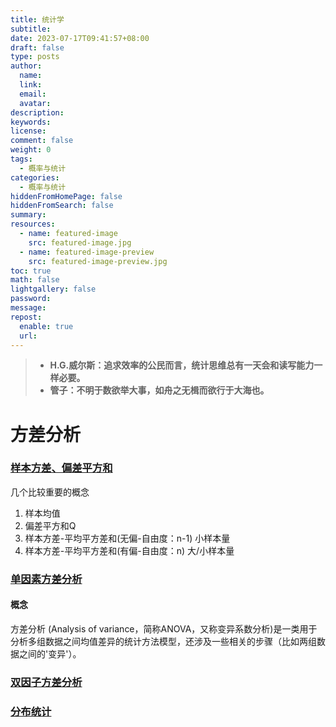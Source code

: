 ```yaml
---
title: 统计学
subtitle:
date: 2023-07-17T09:41:57+08:00
draft: false
type: posts
author:
  name:
  link:
  email:
  avatar:
description:
keywords:
license:
comment: false
weight: 0
tags:
  - 概率与统计
categories:
  - 概率与统计
hiddenFromHomePage: false
hiddenFromSearch: false
summary:
resources:
  - name: featured-image
    src: featured-image.jpg
  - name: featured-image-preview
    src: featured-image-preview.jpg
toc: true
math: false
lightgallery: false
password:
message:
repost:
  enable: true
  url:
---
```

>- **H.G.威尔斯：追求效率的公民而言，统计思维总有一天会和读写能力一样必要。**
>- **管子：不明于数欲举大事，如舟之无楫而欲行于大海也。**

# 方差分析
### [样本方差、偏差平方和](https://www.cnblogs.com/yanFlyBlog/articles/15105336.html#%E5%81%8F%E5%B7%AE%E5%B9%B3%E6%96%B9%E5%92%8C)
几个比较重要的概念
1. 样本均值
2. 偏差平方和Q
3. 样本方差-平均平方差和(无偏-自由度：n-1) 小样本量
4. 样本方差-平均平方差和(有偏-自由度：n) 大/小样本量


### [单因素方差分析](https://blog.csdn.net/sinat_32872729/article/details/93732662?spm=1001.2014.3001.5502)
#### 概念
方差分析 (Analysis of variance，简称ANOVA，又称变异系数分析)是一类用于分析多组数据之间均值差异的统计方法模型，还涉及一些相关的步骤（比如两组数据之间的'变异'）。
### [双因子方差分析](https://blog.csdn.net/sinat_32872729/article/details/93969938#:~:text=%E6%97%A0%E9%87%8D%E5%A4%8D%E5%8F%8C%E5%9B%A0%E5%AD%90%E6%96%B9%E5%B7%AE%E5%88%86%E6%9E%90%E6%98%AF%E8%80%83%E8%99%91%E4%B8%A4%E4%B8%AA%E5%9B%A0%E5%AD%90%20%28A%20%E5%92%8C%20B%29%E7%9A%84%E5%8F%98%E5%8C%96%E5%AF%B9%E6%95%B0%E6%8D%AE%E7%BB%93%E6%9E%9C%E7%9A%84%E5%BD%B1%E5%93%8D%EF%BC%8C%E4%B8%94%E4%B8%A4%E4%B8%AA%E5%9B%A0%E5%AD%90%E4%B8%8D%E8%BF%9B%E8%A1%8C%E9%87%8D%E5%A4%8D%E5%AE%9E%E9%AA%8C%EF%BC%8C%20%E5%BB%BA%E7%AB%8B%E5%81%87%E8%AE%BE%E4%B8%8E%E5%8D%95%E5%9B%A0%E7%B4%A0%E7%9B%B8%E4%BC%BC%EF%BC%8C%E5%8D%B3%20H%200%3A%20r,%E2%88%97k%20%E4%B8%AA%E6%80%BB%E4%BD%93%E5%9D%87%E5%80%BC%E7%9B%B8%E7%AD%89%EF%BC%8C%20H%201%20%EF%BC%9A%20r%20%E2%88%97k%20%E4%B8%AA%E6%80%BB%E4%BD%93%E5%9D%87%E5%80%BC%E4%B8%8D%E7%9B%B8%E7%AD%89%E3%80%82)
### [分布统计](http://hongyitong.github.io/2016/11/13/%E4%BA%8C%E9%A1%B9%E5%88%86%E5%B8%83%E3%80%81%E6%B3%8A%E6%9D%BE%E5%88%86%E5%B8%83%E3%80%81%E6%AD%A3%E6%80%81%E5%88%86%E5%B8%83/)